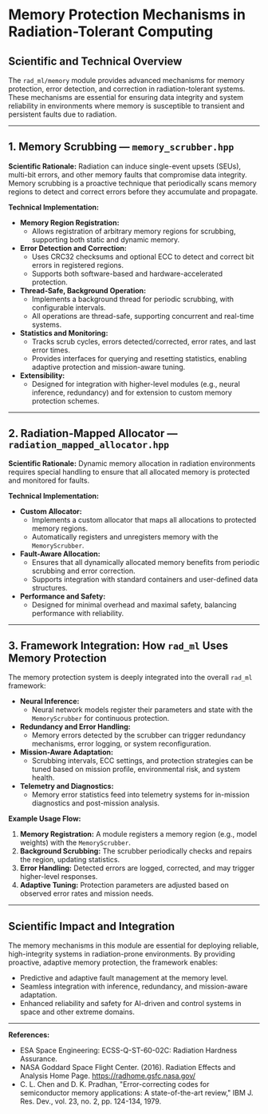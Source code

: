 # Memory Protection Mechanisms in Radiation-Tolerant Computing

## Scientific and Technical Overview

The `rad_ml/memory` module provides advanced mechanisms for memory protection, error detection, and correction in radiation-tolerant systems. These mechanisms are essential for ensuring data integrity and system reliability in environments where memory is susceptible to transient and persistent faults due to radiation.

---

## 1. Memory Scrubbing — `memory_scrubber.hpp`

**Scientific Rationale:**
Radiation can induce single-event upsets (SEUs), multi-bit errors, and other memory faults that compromise data integrity. Memory scrubbing is a proactive technique that periodically scans memory regions to detect and correct errors before they accumulate and propagate.

**Technical Implementation:**
- **Memory Region Registration:**
  - Allows registration of arbitrary memory regions for scrubbing, supporting both static and dynamic memory.
- **Error Detection and Correction:**
  - Uses CRC32 checksums and optional ECC to detect and correct bit errors in registered regions.
  - Supports both software-based and hardware-accelerated protection.
- **Thread-Safe, Background Operation:**
  - Implements a background thread for periodic scrubbing, with configurable intervals.
  - All operations are thread-safe, supporting concurrent and real-time systems.
- **Statistics and Monitoring:**
  - Tracks scrub cycles, errors detected/corrected, error rates, and last error times.
  - Provides interfaces for querying and resetting statistics, enabling adaptive protection and mission-aware tuning.
- **Extensibility:**
  - Designed for integration with higher-level modules (e.g., neural inference, redundancy) and for extension to custom memory protection schemes.

---

## 2. Radiation-Mapped Allocator — `radiation_mapped_allocator.hpp`

**Scientific Rationale:**
Dynamic memory allocation in radiation environments requires special handling to ensure that all allocated memory is protected and monitored for faults.

**Technical Implementation:**
- **Custom Allocator:**
  - Implements a custom allocator that maps all allocations to protected memory regions.
  - Automatically registers and unregisters memory with the `MemoryScrubber`.
- **Fault-Aware Allocation:**
  - Ensures that all dynamically allocated memory benefits from periodic scrubbing and error correction.
  - Supports integration with standard containers and user-defined data structures.
- **Performance and Safety:**
  - Designed for minimal overhead and maximal safety, balancing performance with reliability.

---

## 3. Framework Integration: How `rad_ml` Uses Memory Protection

The memory protection system is deeply integrated into the overall `rad_ml` framework:

- **Neural Inference:**
  - Neural network models register their parameters and state with the `MemoryScrubber` for continuous protection.
- **Redundancy and Error Handling:**
  - Memory errors detected by the scrubber can trigger redundancy mechanisms, error logging, or system reconfiguration.
- **Mission-Aware Adaptation:**
  - Scrubbing intervals, ECC settings, and protection strategies can be tuned based on mission profile, environmental risk, and system health.
- **Telemetry and Diagnostics:**
  - Memory error statistics feed into telemetry systems for in-mission diagnostics and post-mission analysis.

**Example Usage Flow:**
1. **Memory Registration:** A module registers a memory region (e.g., model weights) with the `MemoryScrubber`.
2. **Background Scrubbing:** The scrubber periodically checks and repairs the region, updating statistics.
3. **Error Handling:** Detected errors are logged, corrected, and may trigger higher-level responses.
4. **Adaptive Tuning:** Protection parameters are adjusted based on observed error rates and mission needs.

---

## Scientific Impact and Integration

The memory mechanisms in this module are essential for deploying reliable, high-integrity systems in radiation-prone environments. By providing proactive, adaptive memory protection, the framework enables:

- Predictive and adaptive fault management at the memory level.
- Seamless integration with inference, redundancy, and mission-aware adaptation.
- Enhanced reliability and safety for AI-driven and control systems in space and other extreme domains.

---

**References:**
- ESA Space Engineering: ECSS-Q-ST-60-02C: Radiation Hardness Assurance.
- NASA Goddard Space Flight Center. (2016). Radiation Effects and Analysis Home Page. https://radhome.gsfc.nasa.gov/
- C. L. Chen and D. K. Pradhan, "Error-correcting codes for semiconductor memory applications: A state-of-the-art review," IBM J. Res. Dev., vol. 23, no. 2, pp. 124-134, 1979.
